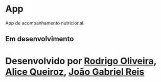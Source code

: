 # App

App de acompanhamento nutricional.

## Em desenvolvimento 

<h1>Desenvolvido por <a href='https://github.com/oroodrigo'>Rodrigo Oliveira</a>, <a href='https://github.com/alicequeirroz'>Alice Queiroz</a>, <a href='https://github.com/ZaramaTwo'>João Gabriel Reis</a></h1>